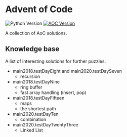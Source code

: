 # Advent of Code

![Python Version][python-image]
[![AOC Version][aoc-image]][aoc-url]

A collection of AoC solutions.

## Knowledge base

A list of interesting solutions for further puzzles.

* main2018.testDayEight and main2020.testDaySeven
  * recursion
* main2018.testDayNine 
  * ring buffer
  * fast array handling (insert, pop)
* main2018.testDayFifteen
  * maps
  * the shortest path
* main2020.testDayTen
  * combination
* main2020.testDayTwentyThree
  * Linked List

[python-image]: https://badgen.net/badge/python/3.9/blue
[aoc-image]: https://badgen.net/badge/aoc/2016-2021/green
[aoc-url]: https://adventofcode.com
